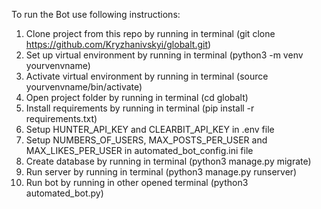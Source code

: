 To run the Bot use following instructions:

1. Clone project from this repo by running in terminal (git clone https://github.com/Kryzhanivskyi/globalt.git)
2. Set up virtual environment by running in terminal (python3 -m venv yourvenvname)
3. Activate virtual environment by running in terminal (source yourvenvname/bin/activate)
4. Open project folder by running in terminal (cd globalt)
5. Install requirements by running in terminal (pip install -r requirements.txt)
6. Setup HUNTER_API_KEY and CLEARBIT_API_KEY in .env file
7. Setup NUMBERS_OF_USERS, MAX_POSTS_PER_USER and MAX_LIKES_PER_USER in automated_bot_config.ini file
8. Create database by running in terminal (python3 manage.py migrate)
9. Run server by running in terminal (python3 manage.py runserver)
10. Run bot by running in other opened terminal (python3 automated_bot.py)

